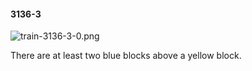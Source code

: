 #### 3136-3
![train-3136-3-0.png](https://github.com/lil-lab/nlvr/raw/master/nlvr/train/images/71/train-3136-3-0.png "train-3136-3-0.png")

There are at least two blue blocks above a yellow block.
